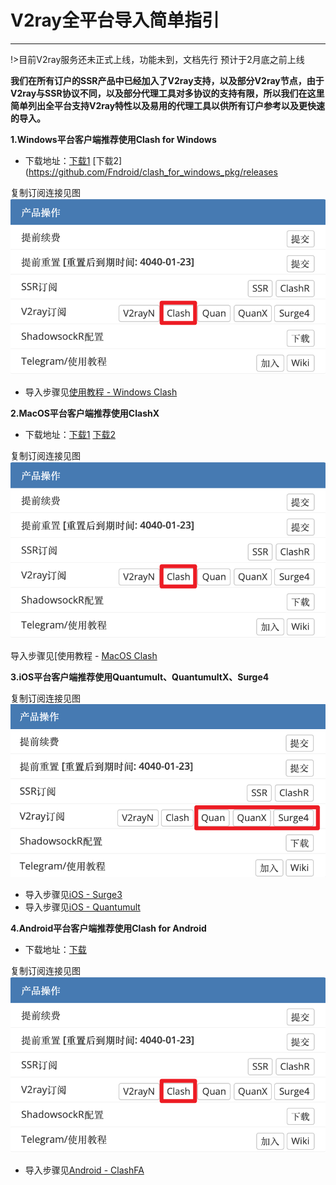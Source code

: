 # V2ray全平台导入简单指引
- - -

!>目前V2ray服务还未正式上线，功能未到，文档先行  预计于2月底之前上线

**我们在所有订户的SSR产品中已经加入了V2ray支持，以及部分V2ray节点，由于V2ray与SSR协议不同，以及部分代理工具对多协议的支持有限，所以我们在这里简单列出全平台支持V2ray特性以及易用的代理工具以供所有订户参考以及更快速的导入。**

**1.Windows平台客户端推荐使用Clash for Windows**

- 下载地址：[下载1](https://cdn.t9c.co/download/Clash.for.Windows.Setup.0.13.6.exe) [下载2](https://github.com/Fndroid/clash_for_windows_pkg/releases

复制订阅连接见图
![](../img/v2add/clash.png)

- 导入步骤见[使用教程 - Windows Clash](/docs/clashwin)

**2.MacOS平台客户端推荐使用ClashX**

- 下载地址：[下载1](https://cdn.t9c.co/download/ClashX.dmg) [下载2](https://github.com/yichengchen/clashX/releases)

复制订阅连接见图
![](../img/v2add/clash.png)

导入步骤见[使用教程 -  [MacOS Clash](/docs/clashx)

**3.iOS平台客户端推荐使用Quantumult、QuantumultX、Surge4**

复制订阅连接见图
![](../img/v2add/ios.png)

- 导入步骤见[iOS - Surge3](/docs/ios-surge3)
- 导入步骤见[iOS - Quantumult](/docs/ios-quan)

**4.Android平台客户端推荐使用Clash for Android**

- 下载地址：[下载](https://cdn.t9c.co/download/clash1.0.32-alpha.apk)

复制订阅连接见图
![](../img/v2add/clash.png)

- 导入步骤见[Android - ClashFA](/docs/Clash-for-Android)

